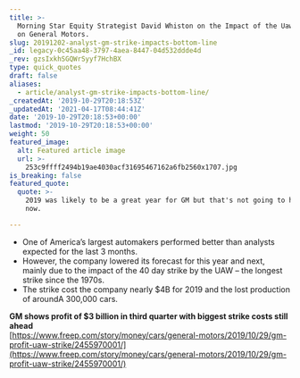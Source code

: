 ```yaml
---
title: >-
  Morning Star Equity Strategist David Whiston on the Impact of the Uaw Strike
  on General Motors.
slug: 20191202-analyst-gm-strike-impacts-bottom-line
_id: legacy-0c45aa48-3797-4aea-8447-04d532ddde4d
_rev: gzsIxkhSGQWrSyyf7HchBX
type: quick_quotes
draft: false
aliases:
  - article/analyst-gm-strike-impacts-bottom-line/
_createdAt: '2019-10-29T20:18:53Z'
_updatedAt: '2021-04-17T08:44:41Z'
date: '2019-10-29T20:18:53+00:00'
lastmod: '2019-10-29T20:18:53+00:00'
weight: 50
featured_image:
  alt: Featured article image
  url: >-
    253c9ffff2494b19ae4030acf31695467162a6fb2560x1707.jpg
is_breaking: false
featured_quote:
  quote: >-
    2019 was likely to be a great year for GM but that's not going to happen
    now.

---
```

* One of America’s largest automakers performed better than analysts expected for the last 3 months.
* However, the company lowered its forecast for this year and next, mainly due to the impact of the 40 day strike by the UAW – the longest strike since the 1970s.
* The strike cost the company nearly $4B for 2019 and the lost production of aroundA 300,000 cars.

**GM shows profit of $3 billion in third quarter with biggest strike costs still ahead**  
[https://www.freep.com/story/money/cars/general-motors/2019/10/29/gm-profit-uaw-strike/2455970001/](https://www.freep.com/story/money/cars/general-motors/2019/10/29/gm-profit-uaw-strike/2455970001/)